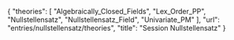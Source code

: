 {
    "theories": [
        "Algebraically_Closed_Fields",
        "Lex_Order_PP",
        "Nullstellensatz",
        "Nullstellensatz_Field",
        "Univariate_PM"
    ],
    "url": "entries/nullstellensatz/theories",
    "title": "Session Nullstellensatz"
}